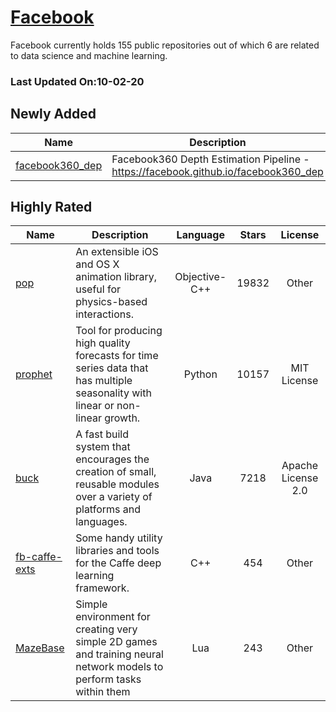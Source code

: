 # [Facebook](https://github.com/facebook)

Facebook currently holds 155 public repositories out of which 6 are related to data science and machine learning.

 ### Last Updated On:10-02-20

## Newly Added

| Name | Description | Language | Stars | License |
| ---- | ----------- | :--------: | :-----: | :-------: |
| [facebook360_dep](https://github.com/facebook/facebook360_dep) | Facebook360 Depth Estimation Pipeline - https://facebook.github.io/facebook360_dep | HTML | 149 | Other |

## Highly Rated

| Name | Description | Language | Stars | License |
| ---- | ----------- | :--------: | :-----: | :-------: |
 | [pop](https://github.com/facebook/pop) | An extensible iOS and OS X animation library, useful for physics-based interactions. | Objective-C++ | 19832 | Other |
| [prophet](https://github.com/facebook/prophet) | Tool for producing high quality forecasts for time series data that has multiple seasonality with linear or non-linear growth. | Python | 10157 | MIT License |
| [buck](https://github.com/facebook/buck) | A fast build system that encourages the creation of small, reusable modules over a variety of platforms and languages. | Java | 7218 | Apache License 2.0 |
| [fb-caffe-exts](https://github.com/facebook/fb-caffe-exts) | Some handy utility libraries and tools for the Caffe deep learning framework. | C++ | 454 | Other |
| [MazeBase](https://github.com/facebook/MazeBase) | Simple environment for creating very simple 2D games and training neural network models to perform tasks within them | Lua | 243 | Other |
